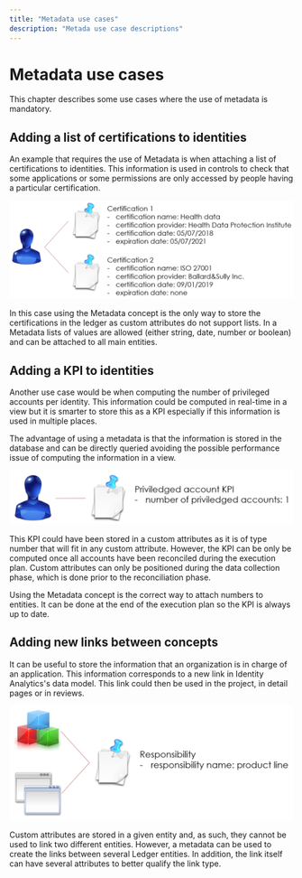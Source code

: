 ```yaml
---
title: "Metadata use cases"
description: "Metada use case descriptions"
---
```


# Metadata use cases

This chapter describes some use cases where the use of metadata is mandatory.

## Adding a list of certifications to identities

An example that requires the use of Metadata is when attaching a list of certifications to identities.
This information is used in controls to check that some applications or some permissions are only accessed by people having a particular certification.

![Metadata use case 1](./images/metadata_use_case_1.png "Metadata use case 1")

In this case using the Metadata concept is the only way to store the certifications in the ledger as custom attributes do not support lists. In a Metadata lists of values are allowed (either string, date, number or boolean) and can be attached to all main entities.

## Adding a KPI to identities

Another use case would be when computing the number of privileged accounts per identity. This information could be computed in real-time in a view but it is smarter to store this as a KPI especially if this information is used in multiple places.

The advantage of using a metadata is that the information is stored in the database and can be directly queried avoiding the possible performance issue of computing the information in a view.

![Metadata use case 2](./images/metadata_use_case_2.png "Metadata use case 2")

This KPI could have been stored in a custom attributes as it is of type number that will fit in any custom attribute. However, the KPI can be only be computed once all accounts have been reconciled during the execution plan. Custom attributes can only be positioned during the data collection phase, which is done prior to the reconciliation phase.

Using the Metadata concept is the correct way to attach numbers to entities. It can be done at the end of the execution plan so the KPI is always up to date.

## Adding new links between concepts

It can be useful to store the information that an organization is in charge of an application. This information corresponds to a new link in Identity Analytics's data model. This link could then be used in the project, in detail pages or in reviews.  

![Metadata use case 3](./images/metadata_use_case_3.png "Metadata use case 3")

Custom attributes are stored in a given entity and, as such, they cannot be used to link two different entities. However, a metadata can be used to create the links between several Ledger entities. In addition, the link itself can have several attributes to better qualify the link type.

